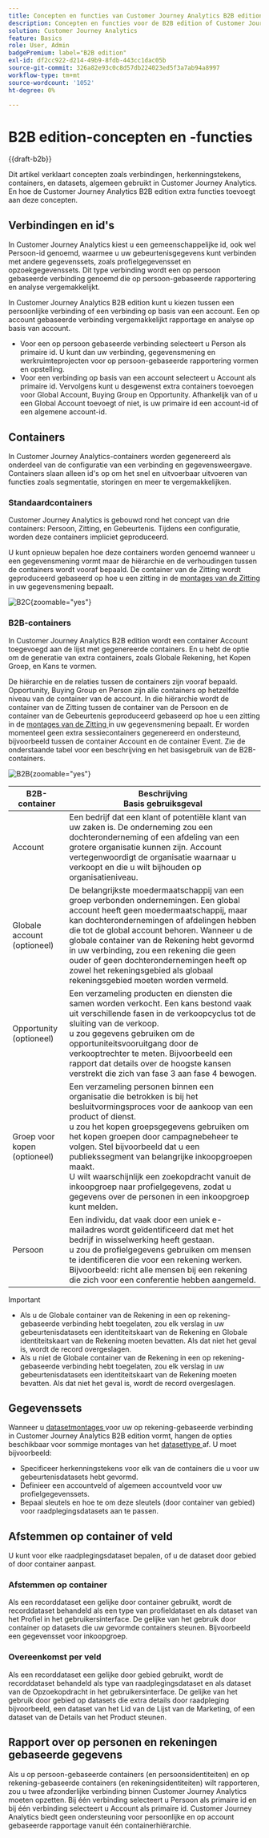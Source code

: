 ```yaml
---
title: Concepten en functies van Customer Journey Analytics B2B edition
description: Concepten en functies voor de B2B edition of Customer Journey Analytics.
solution: Customer Journey Analytics
feature: Basics
role: User, Admin
badgePremium: label="B2B edition"
exl-id: df2cc922-d214-49b9-8fdb-443cc1dac05b
source-git-commit: 326a82e93c0c8d57db224023ed5f3a7ab94a8997
workflow-type: tm+mt
source-wordcount: '1052'
ht-degree: 0%

---
```



# B2B edition-concepten en -functies

{{draft-b2b}}

Dit artikel verklaart concepten zoals verbindingen, herkenningstekens, containers, en datasets, algemeen gebruikt in Customer Journey Analytics. En hoe de Customer Journey Analytics B2B edition extra functies toevoegt aan deze concepten.


## Verbindingen en id&#39;s

In Customer Journey Analytics kiest u een gemeenschappelijke id, ook wel Persoon-id genoemd, waarmee u uw gebeurtenisgegevens kunt verbinden met andere gegevenssets, zoals profielgegevensset en opzoekgegevenssets. Dit type verbinding wordt een op persoon gebaseerde verbinding genoemd die op persoon-gebaseerde rapportering en analyse vergemakkelijkt.

In Customer Journey Analytics B2B edition kunt u kiezen tussen een persoonlijke verbinding of een verbinding op basis van een account. Een op account gebaseerde verbinding vergemakkelijkt rapportage en analyse op basis van account.

* Voor een op persoon gebaseerde verbinding selecteert u Person als primaire id. U kunt dan uw verbinding, gegevensmening en werkruimteprojecten voor op persoon-gebaseerde rapportering vormen en opstelling.
* Voor een verbinding op basis van een account selecteert u Account als primaire id. Vervolgens kunt u desgewenst extra containers toevoegen voor Global Account, Buying Group en Opportunity. Afhankelijk van of u een Global Account toevoegt of niet, is uw primaire id een account-id of een algemene account-id.


## Containers

In Customer Journey Analytics-containers worden gegenereerd als onderdeel van de configuratie van een verbinding en gegevensweergave. Containers slaan alleen id&#39;s op om het snel en uitvoerbaar uitvoeren van functies zoals segmentatie, storingen en meer te vergemakkelijken.

### Standaardcontainers

Customer Journey Analytics is gebouwd rond het concept van drie containers: Persoon, Zitting, en Gebeurtenis. Tijdens een configuratie, worden deze containers impliciet geproduceerd.

U kunt opnieuw bepalen hoe deze containers worden genoemd wanneer u een gegevensmening vormt maar de hiërarchie en de verhoudingen tussen de containers wordt vooraf bepaald. De container van de Zitting wordt geproduceerd gebaseerd op hoe u een zitting in de [ montages van de Zitting ](/help/data-views/session-settings.md) in uw gegevensmening bepaalt.

![ B2C ](assets/b2c-containers.svg){zoomable="yes"}


### B2B-containers

In Customer Journey Analytics B2B edition wordt een container Account toegevoegd aan de lijst met gegenereerde containers. En u hebt de optie om de generatie van extra containers, zoals Globale Rekening, het Kopen Groep, en Kans te vormen.

De hiërarchie en de relaties tussen de containers zijn vooraf bepaald. Opportunity, Buying Group en Person zijn alle containers op hetzelfde niveau van de container van de account. In die hiërarchie wordt de container van de Zitting tussen de container van de Persoon en de container van de Gebeurtenis geproduceerd gebaseerd op hoe u een zitting in de [ montages van de Zitting ](/help/data-views/session-settings.md) in uw gegevensmening bepaalt. Er worden momenteel geen extra sessiecontainers gegenereerd en ondersteund, bijvoorbeeld tussen de container Account en de container Event. Zie de onderstaande tabel voor een beschrijving en het basisgebruik van de B2B-containers.

![ B2B ](assets/b2b-containers.svg){zoomable="yes"}

| B2B-container | Beschrijving <br/> Basis gebruiksgeval |
|---|---|
| Account | Een bedrijf dat een klant of potentiële klant van uw zaken is. De onderneming zou een dochteronderneming of een afdeling van een grotere organisatie kunnen zijn. Account vertegenwoordigt de organisatie waarnaar u verkoopt en die u wilt bijhouden op organisatieniveau. |
| Globale account (optioneel) | De belangrijkste moedermaatschappij van een groep verbonden ondernemingen. Een global account heeft geen moedermaatschappij, maar kan dochterondernemingen of afdelingen hebben die tot de global account behoren. Wanneer u de globale container van de Rekening hebt gevormd in uw verbinding, zou een rekening die geen ouder of geen dochterondernemingen heeft op zowel het rekeningsgebied als globaal rekeningsgebied moeten worden vermeld. |
| Opportunity (optioneel) | Een verzameling producten en diensten die samen worden verkocht. Een kans bestond vaak uit verschillende fasen in de verkoopcyclus tot de sluiting van de verkoop.<br> u zou gegevens gebruiken om de opportuniteitsvooruitgang door de verkooptrechter te meten. Bijvoorbeeld een rapport dat details over de hoogste kansen verstrekt die zich van fase 3 aan fase 4 bewogen. |
| Groep voor kopen (optioneel) | Een verzameling personen binnen een organisatie die betrokken is bij het besluitvormingsproces voor de aankoop van een product of dienst. <br/> u zou het kopen groepsgegevens gebruiken om het kopen groepen door campagnebeheer te volgen. Stel bijvoorbeeld dat u een publiekssegment van belangrijke inkoopgroepen maakt.<br/> U wilt waarschijnlijk een zoekopdracht vanuit de inkoopgroep naar profielgegevens, zodat u gegevens over de personen in een inkoopgroep kunt melden. |
| Persoon | Een individu, dat vaak door een uniek e-mailadres wordt geïdentificeerd dat met het bedrijf in wisselwerking heeft gestaan. <br/> u zou de profielgegevens gebruiken om mensen te identificeren die voor een rekening werken. Bijvoorbeeld: richt alle mensen bij een rekening die zich voor een conferentie hebben aangemeld. |

>[!IMPORTANT]
>
>* Als u **&#x200B;**&#x200B;de Globale container van de Rekening in een op rekening-gebaseerde verbinding hebt toegelaten, zou elk verslag in uw gebeurtenisdatasets een identiteitskaart van de Rekening en Globale identiteitskaart van de Rekening moeten bevatten. Als dat niet het geval is, wordt de record overgeslagen.
>* Als u **&#x200B;**&#x200B;niet de Globale container van de Rekening in een op rekening-gebaseerde verbinding hebt toegelaten, zou elk verslag in uw gebeurtenisdatasets een identiteitskaart van de Rekening moeten bevatten. Als dat niet het geval is, wordt de record overgeslagen.

## Gegevenssets

Wanneer u [ datasetmontages ](/help/connections/create-connection.md#dataset-settings) voor uw op rekening-gebaseerde verbinding in Customer Journey Analytics B2B edition vormt, hangen de opties beschikbaar voor sommige montages van het [ datasettype ](/help/connections/create-connection.md#dataset-types) af. U moet bijvoorbeeld:

* Specificeer herkenningstekens voor elk van de containers die u voor uw gebeurtenisdatasets hebt gevormd.
* Definieer een accountveld of algemeen accountveld voor uw profielgegevenssets.
* Bepaal sleutels en hoe te om deze sleutels (door container van gebied) voor raadplegingsdatasets aan te passen.

## Afstemmen op container of veld

U kunt voor elke raadplegingsdataset bepalen, of u de dataset door gebied of door container aanpast.

### Afstemmen op container

Als een recorddataset een gelijke door container gebruikt, wordt de recorddataset behandeld als een type van profieldataset en als dataset van het Profiel in het gebruikersinterface. De gelijke van het gebruik door container op datasets die uw gevormde containers steunen. Bijvoorbeeld een gegevensset voor inkoopgroep.

### Overeenkomst per veld

Als een recorddataset een gelijke door gebied gebruikt, wordt de recorddataset behandeld als type van raadplegingsdataset en als dataset van de Opzoekopdracht in het gebruikersinterface. De gelijke van het gebruik door gebied op datasets die extra details door raadpleging bijvoorbeeld, een dataset van het Lid van de Lijst van de Marketing, of een dataset van de Details van het Product steunen.


## Rapport over op personen en rekeningen gebaseerde gegevens

Als u op persoon-gebaseerde containers (en persoonsidentiteiten) en op rekening-gebaseerde containers (en rekeningsidentiteiten) wilt rapporteren, zou u twee afzonderlijke verbinding binnen Customer Journey Analytics moeten opzetten. Bij één verbinding selecteert u Persoon als primaire id en bij één verbinding selecteert u Account als primaire id. Customer Journey Analytics biedt geen ondersteuning voor persoonlijke en op account gebaseerde rapportage vanuit één containerhiërarchie.

